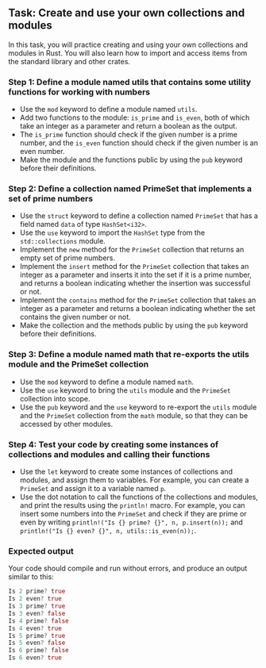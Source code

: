 ## Task: Create and use your own collections and modules

In this task, you will practice creating and using your own collections and modules in Rust. You will also learn how to import and access items from the standard library and other crates.

### Step 1: Define a module named utils that contains some utility functions for working with numbers

- Use the `mod` keyword to define a module named `utils`.
- Add two functions to the module: `is_prime` and `is_even`, both of which take an integer as a parameter and return a boolean as the output.
- The `is_prime` function should check if the given number is a prime number, and the `is_even` function should check if the given number is an even number.
- Make the module and the functions public by using the `pub` keyword before their definitions.

### Step 2: Define a collection named PrimeSet that implements a set of prime numbers

- Use the `struct` keyword to define a collection named `PrimeSet` that has a field named `data` of type `HashSet<i32>`.
- Use the `use` keyword to import the `HashSet` type from the `std::collections` module.
- Implement the `new` method for the `PrimeSet` collection that returns an empty set of prime numbers.
- Implement the `insert` method for the `PrimeSet` collection that takes an integer as a parameter and inserts it into the set if it is a prime number, and returns a boolean indicating whether the insertion was successful or not.
- Implement the `contains` method for the `PrimeSet` collection that takes an integer as a parameter and returns a boolean indicating whether the set contains the given number or not.
- Make the collection and the methods public by using the `pub` keyword before their definitions.

### Step 3: Define a module named math that re-exports the utils module and the PrimeSet collection

- Use the `mod` keyword to define a module named `math`.
- Use the `use` keyword to bring the `utils` module and the `PrimeSet` collection into scope.
- Use the `pub` keyword and the `use` keyword to re-export the `utils` module and the `PrimeSet` collection from the `math` module, so that they can be accessed by other modules.

### Step 4: Test your code by creating some instances of collections and modules and calling their functions

- Use the `let` keyword to create some instances of collections and modules, and assign them to variables. For example, you can create a `PrimeSet` and assign it to a variable named `p`.
- Use the dot notation to call the functions of the collections and modules, and print the results using the `println!` macro. For example, you can insert some numbers into the `PrimeSet` and check if they are prime or even by writing `println!("Is {} prime? {}", n, p.insert(n));` and `println!("Is {} even? {}", n, utils::is_even(n));`.

### Expected output

Your code should compile and run without errors, and produce an output similar to this:

```rust
Is 2 prime? true
Is 2 even? true
Is 3 prime? true
Is 3 even? false
Is 4 prime? false
Is 4 even? true
Is 5 prime? true
Is 5 even? false
Is 6 prime? false
Is 6 even? true
```